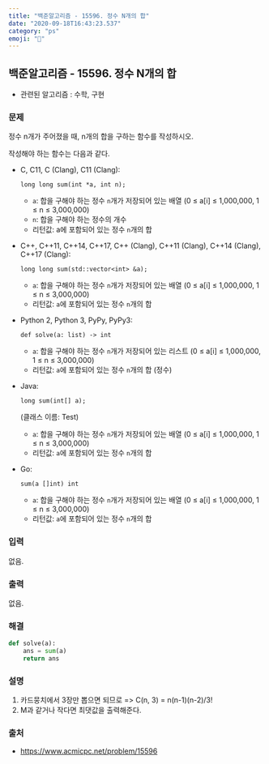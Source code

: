 ```yaml
---
title: "백준알고리즘 - 15596. 정수 N개의 합"
date: "2020-09-18T16:43:23.537"
category: "ps"
emoji: "🌄"
---
```


## 백준알고리즘 - 15596. 정수 N개의 합

- 관련된 알고리즘 : 수학, 구현

### 문제

정수 n개가 주어졌을 때, n개의 합을 구하는 함수를 작성하시오.

작성해야 하는 함수는 다음과 같다.

- C, C11, C (Clang), C11 (Clang):

   

  ```
  long long sum(int *a, int n);
  ```

  - `a`: 합을 구해야 하는 정수 `n`개가 저장되어 있는 배열 (0 ≤ a[i] ≤ 1,000,000, 1 ≤ n ≤ 3,000,000)
  - `n`: 합을 구해야 하는 정수의 개수
  - 리턴값: a에 포함되어 있는 정수 `n`개의 합

- C++, C++11, C++14, C++17, C++ (Clang), C++11 (Clang), C++14 (Clang), C++17 (Clang):

   

  ```
  long long sum(std::vector<int> &a);
  ```

  - `a`: 합을 구해야 하는 정수 `n`개가 저장되어 있는 배열 (0 ≤ a[i] ≤ 1,000,000, 1 ≤ n ≤ 3,000,000)
  - 리턴값: `a`에 포함되어 있는 정수 `n`개의 합

- Python 2, Python 3, PyPy, PyPy3:

   

  ```
  def solve(a: list) -> int
  ```

  - `a`: 합을 구해야 하는 정수 `n`개가 저장되어 있는 리스트 (0 ≤ a[i] ≤ 1,000,000, 1 ≤ n ≤ 3,000,000)
  - 리턴값: `a`에 포함되어 있는 정수 `n`개의 합 (정수)

- Java:

   

  ```
  long sum(int[] a);
  ```

   

  (클래스 이름: Test)

  - `a`: 합을 구해야 하는 정수 `n`개가 저장되어 있는 배열 (0 ≤ a[i] ≤ 1,000,000, 1 ≤ n ≤ 3,000,000)
  - 리턴값: `a`에 포함되어 있는 정수 `n`개의 합

- Go: 

  ```
  sum(a []int) int
  ```

  - `a`: 합을 구해야 하는 정수 `n`개가 저장되어 있는 배열 (0 ≤ a[i] ≤ 1,000,000, 1 ≤ n ≤ 3,000,000)
  - 리턴값: `a`에 포함되어 있는 정수 `n`개의 합

### 입력

없음.

### 출력

없음.

### 해결

```python
def solve(a):
    ans = sum(a)
    return ans
```

### 설명

1. 카드뭉치에서 3장만 뽑으면 되므로 => C(n, 3) = n(n-1)(n-2)/3!
2. M과 같거나 작다면 최댓값을 출력해준다.

### 출처

- https://www.acmicpc.net/problem/15596

